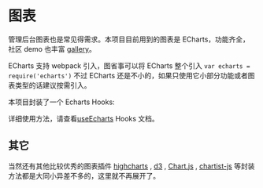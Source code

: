 # 图表

管理后台图表也是常见得需求。本项目目前用到的图表是 ECharts，功能齐全，社区 demo 也丰富 [gallery](http://gallery.echartsjs.com/explore.html)。

ECharts 支持 webpack 引入，图省事可以将 ECharts 整个引入 `var echarts = require('echarts')` 不过 ECharts 还是不小的，如果只使用它小部分功能或者图表类型的话建议按需引入。

本项目封装了一个 Echarts Hooks:

详细使用方法，请查看[useEcharts](/feature/hooks/echarts.md) Hooks 文档。


## 其它

当然还有其他比较优秀的图表插件 [highcharts](https://www.highcharts.com.cn) , [d3](https://github.com/d3/d3) , [Chart.js](https://github.com/chartjs/Chart.js) , [chartist-js](https://github.com/gionkunz/chartist-js) 等封装方法都是大同小异差不多的，这里就不再展开了。
